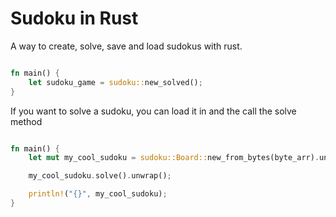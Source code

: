 # Sudoku in Rust
A way to create, solve, save and load sudokus with rust.
```rs

fn main() {
    let sudoku_game = sudoku::new_solved();
}

```
If you want to solve a sudoku, you can load it in and the call the solve method
```rs

fn main() {
    let mut my_cool_sudoku = sudoku::Board::new_from_bytes(byte_arr).unwrap();

    my_cool_sudoku.solve().unwrap();

    println!("{}", my_cool_sudoku);
}

```